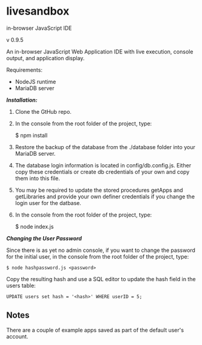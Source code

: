 # livesandbox
in-browser JavaScript IDE

v 0.9.5

An in-browser JavaScript Web Application IDE with live execution, console output, and application display.

Requirements:

* NodeJS runtime
* MariaDB server

***Installation:***

1. Clone the GtHub repo.

2. In the console from the root folder of the project, type:

    $ npm install

3. Restore the backup of the database from the ./database folder into your MariaDB server.

4. The database login information is located in config/db.config.js. Either copy these credentials or create db credentials of your own and copy them into this file.

5. You may be required to update the stored procedures getApps and getLibraries and provide your own definer credentials if you change the login user for the datbase.

6. In the console from the root folder of the project, type:

    $ node index.js

***Changing the User Password***

Since there is as yet no admin console, if you want to change the password for the initial user, in the console from the root folder of the project, type:

    $ node hashpassword.js <password>

Copy the resulting hash and use a SQL editor to update the hash field in the users table:

    UPDATE users set hash = '<hash>' WHERE userID = 5;


Notes
------

There are a couple of example apps saved as part of the default user's account.
